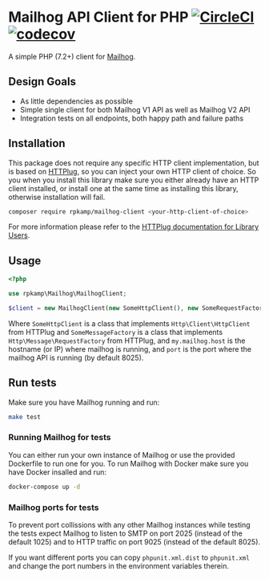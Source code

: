 # Mailhog API Client for PHP [![CircleCI](https://img.shields.io/circleci/project/github/rpkamp/mailhog-client.svg)](https://circleci.com/gh/rpkamp/mailhog-client/tree/master) [![codecov](https://codecov.io/gh/rpkamp/mailhog-client/branch/master/graph/badge.svg)](https://codecov.io/gh/rpkamp/mailhog-client)

A simple PHP (7.2+) client for [Mailhog][mailhog].

## Design Goals

- As little dependencies as possible
- Simple single client for both Mailhog V1 API as well as Mailhog V2 API
- Integration tests on all endpoints, both happy path and failure paths

## Installation

This package does not require any specific HTTP client implementation, but is based on [HTTPlug][httplug], so you can inject your own HTTP client of choice. So you when you install this library make sure you either already have an HTTP client installed, or install one at the same time as installing this library, otherwise installation will fail.

```bash
composer require rpkamp/mailhog-client <your-http-client-of-choice>
```

For more information please refer to the [HTTPlug documentation for Library Users][httplug-docs].

## Usage

```php
<?php

use rpkamp\Mailhog\MailhogClient;

$client = new MailhogClient(new SomeHttpClient(), new SomeRequestFactory(), 'http://my.mailhog.host:port/');
```

Where `SomeHttpClient` is a class that implements `Http\Client\HttpClient` from HTTPlug and `SomeMessageFactory` is a class that implements `Http\Message\RequestFactory` from HTTPlug, and `my.mailhog.host` is the hostname (or IP) where mailhog is running, and `port` is the port where the mailhog API is running (by default 8025).

## Run tests

Make sure you have Mailhog running and run:

```bash
make test
```

### Running Mailhog for tests

You can either run your own instance of Mailhog or use the provided Dockerfile to run one for you.
To run Mailhog with Docker make sure you have Docker insalled and run:

```bash
docker-compose up -d
```

### Mailhog ports for tests

To prevent port collissions with any other Mailhog instances while testing the tests expect Mailhog to listen to SMTP on port 2025 (instead of the default 1025) and to HTTP traffic on port 9025 (instead of the default 8025).

If you want different ports you can copy `phpunit.xml.dist` to `phpunit.xml` and change the port numbers in the environment variables therein.

[mailhog]: https://github.com/mailhog/MailHog
[httplug]: https://github.com/php-http/httplug
[httplug-docs]: http://docs.php-http.org/en/latest/httplug/users.html
